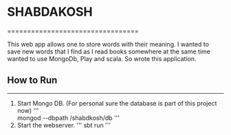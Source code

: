 # SHABDAKOSH
=================================

This web app allows one to store words with their meaning. I wanted to save new words that I find as 
I read books somewhere at the same time wanted to use MongoDb, Play and scala. So wrote this application. 

## How to Run
----------
1. Start Mongo DB. (For personal sure the database is part of this project now)
   '''  
   mongod --dbpath /shabdkosh/db
   '''
2. Start the webserver.
   ''' 
   sbt run
   '''
